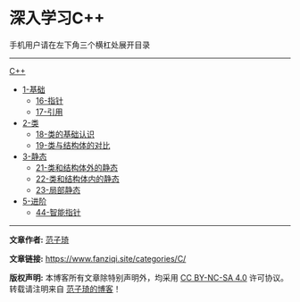 # 深入学习C++

手机用户请在左下角三个横杠处展开目录

------

[C++](/C++/)

- [1-基础](C++/1-基础/)
  - [16-指针](C++/1-基础/16-指针.md)
  - [17-引用](C++/1-基础/17-引用.md)
- [2-类](C++/2-类/)
  - [18-类的基础认识](C++/2-类/18-类的基础认识.md)
  - [19-类与结构体的对比](C++/2-类/19-类与结构体的对比.md)
- [3-静态](C++/3-静态/)
  - [21-类和结构体外的静态](C++/3-静态/21-类和结构体外的静态.md)
  - [22-类和结构体内的静态](C++/3-静态/22-类和结构体内的静态.md)
  - [23-局部静态](C++/3-静态/23-局部静态.md)
- [5-进阶](C++/5-进阶/)
  - [44-智能指针](C++/5-进阶/44-智能指针.md)

------

**文章作者:** [范子琦](https://github.com/fan-ziqi)

**文章链接:** https://www.fanziqi.site/categories/C/

**版权声明:** 本博客所有文章除特别声明外，均采用 [CC BY-NC-SA 4.0](https://creativecommons.org/licenses/by-nc-sa/4.0/) 许可协议。转载请注明来自 [范子琦的博客](http://www.fanziqi.site/)！
